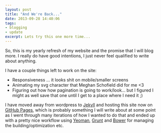 ```yaml
---
layout: post
title: "And We're Back..."
date: 2013-09-28 14:40:06
tags:
- blogging
- update
excerpt: Lets try this one more time...
---
```


So, this is my yearly refresh of my website and the promise that I will blog more. I really do have good intentions, I just never feel qualified to write about
anything.

I have a couple things left to work on the site:

* Responsiveness ... it looks shit on mobile/smaller screens
* Animating my svg character that Meghan Schofield did for me <3
* Figuring out how how pagination is going to work/look... but I figured I might as well save that one until I get to a place where I need it ;)

I have moved away from wordpress to [Jekyll][jekyll] and hosting this site now on [GitHub Pages][github-pages], which is probably something I will write about at some point as I went through many iterations of how I wanted to do that and ended up with a pretty nice workflow using [Yeoman][yeoman], [Grunt][grunt] and [Bower][bower] for managing the building/optimization etc.

[github-pages]: http://pages.github.com/
[jekyll]: http://jekyllrb.com/
[yeoman]: http://yeoman.io
[grunt]: http://gruntjs.com/
[bower]: http://bower.io/
